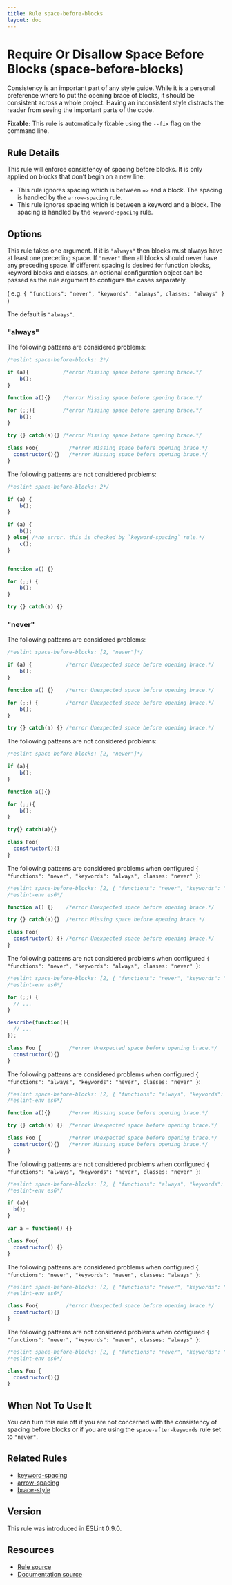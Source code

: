 ```yaml
---
title: Rule space-before-blocks
layout: doc
---
```

<!-- Note: No pull requests accepted for this file. See README.md in the root directory for details. -->
# Require Or Disallow Space Before Blocks (space-before-blocks)

Consistency is an important part of any style guide.
While it is a personal preference where to put the opening brace of blocks,
it should be consistent across a whole project.
Having an inconsistent style distracts the reader from seeing the important parts of the code.

**Fixable:** This rule is automatically fixable using the `--fix` flag on the command line.

## Rule Details

This rule will enforce consistency of spacing before blocks. It is only applied on blocks that don’t begin on a new line.

* This rule ignores spacing which is between `=>` and a block. The spacing is handled by the `arrow-spacing` rule.
* This rule ignores spacing which is between a keyword and a block. The spacing is handled by the `keyword-spacing` rule.

## Options

This rule takes one argument. If it is `"always"` then blocks must always have at least one preceding space. If `"never"`
then all blocks should never have any preceding space. If different spacing is desired for function
blocks, keyword blocks and classes, an optional configuration object can be passed as the rule argument to
configure the cases separately.

( e.g. `{ "functions": "never", "keywords": "always", classes: "always" }` )

The default is `"always"`.

### "always"

The following patterns are considered problems:

```js
/*eslint space-before-blocks: 2*/

if (a){           /*error Missing space before opening brace.*/
    b();
}

function a(){}    /*error Missing space before opening brace.*/

for (;;){         /*error Missing space before opening brace.*/
    b();
}

try {} catch(a){} /*error Missing space before opening brace.*/

class Foo{          /*error Missing space before opening brace.*/
  constructor(){}   /*error Missing space before opening brace.*/
}
```

The following patterns are not considered problems:

```js
/*eslint space-before-blocks: 2*/

if (a) {
    b();
}

if (a) {
    b();
} else{ /*no error. this is checked by `keyword-spacing` rule.*/
    c();
}


function a() {}

for (;;) {
    b();
}

try {} catch(a) {}
```

### "never"

The following patterns are considered problems:

```js
/*eslint space-before-blocks: [2, "never"]*/

if (a) {           /*error Unexpected space before opening brace.*/
    b();
}

function a() {}    /*error Unexpected space before opening brace.*/

for (;;) {         /*error Unexpected space before opening brace.*/
    b();
}

try {} catch(a) {} /*error Unexpected space before opening brace.*/
```

The following patterns are not considered problems:

```js
/*eslint space-before-blocks: [2, "never"]*/

if (a){
    b();
}

function a(){}

for (;;){
    b();
}

try{} catch(a){}

class Foo{
  constructor(){}
}
```

The following patterns are considered problems when configured `{ "functions": "never", "keywords": "always", classes: "never" }`:

```js
/*eslint space-before-blocks: [2, { "functions": "never", "keywords": "always", classes: "never" }]*/
/*eslint-env es6*/

function a() {}    /*error Unexpected space before opening brace.*/

try {} catch(a){}  /*error Missing space before opening brace.*/

class Foo{
  constructor() {} /*error Unexpected space before opening brace.*/
}
```


The following patterns are not considered problems when configured `{ "functions": "never", "keywords": "always", classes: "never" }`:

```js
/*eslint space-before-blocks: [2, { "functions": "never", "keywords": "always", classes: "never" }]*/
/*eslint-env es6*/

for (;;) {
  // ...
}

describe(function(){
  // ...
});

class Foo {         /*error Unexpected space before opening brace.*/
  constructor(){}
}
```

The following patterns are considered problems when configured `{ "functions": "always", "keywords": "never", classes: "never" }`:

```js
/*eslint space-before-blocks: [2, { "functions": "always", "keywords": "never", classes: "never" }]*/
/*eslint-env es6*/

function a(){}      /*error Missing space before opening brace.*/

try {} catch(a) {}  /*error Unexpected space before opening brace.*/

class Foo {         /*error Unexpected space before opening brace.*/
  constructor(){}   /*error Missing space before opening brace.*/
}
```


The following patterns are not considered problems when configured `{ "functions": "always", "keywords": "never", classes: "never" }`:

```js
/*eslint space-before-blocks: [2, { "functions": "always", "keywords": "never", classes: "never" }]*/
/*eslint-env es6*/

if (a){
  b();
}

var a = function() {}

class Foo{
  constructor() {}
}
```

The following patterns are considered problems when configured `{ "functions": "never", "keywords": "never", classes: "always" }`:

```js
/*eslint space-before-blocks: [2, { "functions": "never", "keywords": "never", classes: "always" }]*/
/*eslint-env es6*/

class Foo{         /*error Unexpected space before opening brace.*/
  constructor(){}
}
```


The following patterns are not considered problems when configured `{ "functions": "never", "keywords": "never", classes: "always" }`:

```js
/*eslint space-before-blocks: [2, { "functions": "never", "keywords": "never", classes: "always" }]*/
/*eslint-env es6*/

class Foo {
  constructor(){}
}
```

## When Not To Use It

You can turn this rule off if you are not concerned with the consistency of spacing before blocks or if you are using the `space-after-keywords` rule set to `"never"`.

## Related Rules

* [keyword-spacing](keyword-spacing)
* [arrow-spacing](arrow-spacing)
* [brace-style](brace-style)

## Version

This rule was introduced in ESLint 0.9.0.

## Resources

* [Rule source](https://github.com/eslint/eslint/tree/master/lib/rules/space-before-blocks.js)
* [Documentation source](https://github.com/eslint/eslint/tree/master/docs/rules/space-before-blocks.md)
